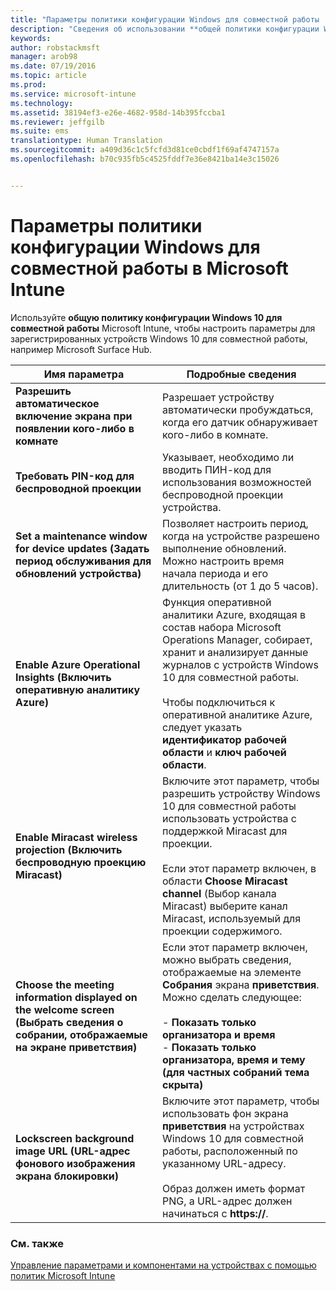 ```yaml
---
title: "Параметры политики конфигурации Windows для совместной работы | Microsoft Intune"
description: "Сведения об использовании **общей политики конфигурации Windows 10 для совместной работы** Microsoft Intune для настройки параметров зарегистрированных устройств с Windows 10 для совместной работы, например Microsoft Surface Hub."
keywords: 
author: robstackmsft
manager: arob98
ms.date: 07/19/2016
ms.topic: article
ms.prod: 
ms.service: microsoft-intune
ms.technology: 
ms.assetid: 38194ef3-e26e-4682-958d-14b395fccba1
ms.reviewer: jeffgilb
ms.suite: ems
translationtype: Human Translation
ms.sourcegitcommit: a409d36c1c5fcfd3d81ce0cbdf1f69af4747157a
ms.openlocfilehash: b70c935fb5c4525fddf7e36e8421ba14e3c15026


---
```


# Параметры политики конфигурации Windows для совместной работы в Microsoft Intune
Используйте **общую политику конфигурации Windows 10 для совместной работы** Microsoft Intune, чтобы настроить параметры для зарегистрированных устройств Windows 10 для совместной работы, например Microsoft Surface Hub.

|Имя параметра|Подробные сведения|
|----------------|-----------|
|**Разрешить автоматическое включение экрана при появлении кого-либо в комнате**|Разрешает устройству автоматически пробуждаться, когда его датчик обнаруживает кого-либо в комнате.|
|**Требовать PIN-код для беспроводной проекции**|Указывает, необходимо ли вводить ПИН-код для использования возможностей беспроводной проекции устройства.|
|**Set a maintenance window for device updates (Задать период обслуживания для обновлений устройства)**|Позволяет настроить период, когда на устройстве разрешено выполнение обновлений. Можно настроить время начала периода и его длительность (от 1 до 5 часов).|
|**Enable Azure Operational Insights (Включить оперативную аналитику Azure)**|Функция оперативной аналитики Azure, входящая в состав набора Microsoft Operations Manager, собирает, хранит и анализирует данные журналов с устройств Windows 10 для совместной работы.<br /><br />Чтобы подключиться к оперативной аналитике Azure, следует указать **идентификатор рабочей области** и **ключ рабочей области**.|
|**Enable Miracast wireless projection (Включить беспроводную проекцию Miracast)**|Включите этот параметр, чтобы разрешить устройству Windows 10 для совместной работы использовать устройства с поддержкой Miracast для проекции.<br /><br />Если этот параметр включен, в области **Choose Miracast channel** (Выбор канала Miracast) выберите канал Miracast, используемый для проекции содержимого.|
|**Choose the meeting information displayed on the welcome screen (Выбрать сведения о собрании, отображаемые на экране приветствия)**|Если этот параметр включен, можно выбрать сведения, отображаемые на элементе **Собрания** экрана **приветствия**. Можно сделать следующее:<br /><br />-   **Показать только организатора и время**<br />-   **Показать только организатора, время и тему (для частных собраний тема скрыта)**|
|**Lockscreen background image URL (URL-адрес фонового изображения экрана блокировки)**|Включите этот параметр, чтобы использовать фон экрана **приветствия** на устройствах Windows 10 для совместной работы, расположенный по указанному URL-адресу.<br /><br />Образ должен иметь формат PNG, а URL-адрес должен начинаться с **https://**.|


### См. также
[Управление параметрами и компонентами на устройствах с помощью политик Microsoft Intune](manage-settings-and-features-on-your-devices-with-microsoft-intune-policies.md)




<!--HONumber=Jul16_HO3-->


